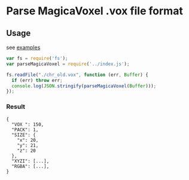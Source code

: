 # Parse MagicaVoxel .vox file format

## Usage
see [examples](/example)

```javascript
var fs = require('fs');
var parseMagicaVoxel = require('../index.js');

fs.readFile("./chr_old.vox", function (err, Buffer) {
  if (err) throw err;
  console.log(JSON.stringify(parseMagicaVoxel(Buffer)));
});
```

### Result
```
{
  "VOX ": 150,
  "PACK": 1,
  "SIZE": {
    "x": 20,
    "y": 21,
    "z": 20
  },
  "XYZI": [...],
  "RGBA": [...],
}       
```

